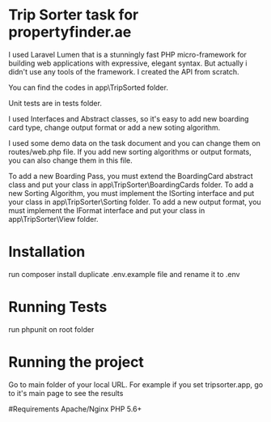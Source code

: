 # Trip Sorter task for propertyfinder.ae

I used Laravel Lumen that is a stunningly fast PHP micro-framework for building web applications with expressive, elegant syntax.
But actually i didn't use any tools of the framework. I created the API from scratch.

You can find the codes in app\TripSorted folder.

Unit tests are in tests folder.

I used Interfaces and Abstract classes, so it's easy to add new boarding card type, change output format or add a new soting algorithm.

I used some demo data on the task document and you can change them on routes/web.php file.
If you add new sorting algorithms or output formats, you can also change them in this file.

To add a new Boarding Pass, you must extend the BoardingCard abstract class and put your class in app\TripSorter\BoardingCards folder.
To add a new Sorting Algorithm, you must implement the ISorting interface and put your class in app\TripSorter\Sorting folder.
To add a new output format, you must implement the IFormat interface and put your class in app\TripSorter\View folder.

# Installation
run composer install
duplicate .env.example file and rename it to .env

# Running Tests
run phpunit on root folder

# Running the project
Go to main folder of your local URL.
For example if you set tripsorter.app, go to it's main page to see the results

#Requirements
Apache/Nginx
PHP 5.6+
